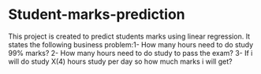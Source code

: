 # Student-marks-prediction
This project is created to predict students marks using linear regression. It states the following business problem:1- How many hours need to do study 99% marks? 2- How many hours need to do study to pass the exam? 3- If i will do study X(4) hours study per day so how much marks i will get?
